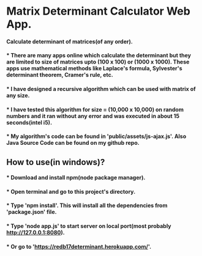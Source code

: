 # Matrix Determinant Calculator Web App.
#### Calculate determinant of matrices(of any order).
#### * There are many apps online which calculate the determinant but they are limited to size of matrices upto (100 x 100) or (1000 x 1000). These apps use mathematical methods like Laplace's formula, Sylvester's determinant theorem, Cramer's rule, etc.
#### * I have designed a recursive algorithm which can be used with matrix of any size.
#### * I have tested this algorithm for size = (10,000 x 10,000) on random numbers and it ran without any error and was executed in about 15 seconds(intel i5).
#### * My algorithm's code can be found in 'public/assets/js-ajax.js'. Also Java Source Code can be found on my github repo.

## How to use(in windows)?
#### * Download and install npm(node package manager).
#### * Open terminal and go to this project's directory.
#### * Type 'npm install'. This will install all the dependencies from 'package.json' file.
#### * Type 'node app.js' to start server on local port(most probably http://127.0.0.1:8080).
#### * Or go to 'https://redb17determinant.herokuapp.com/'.
